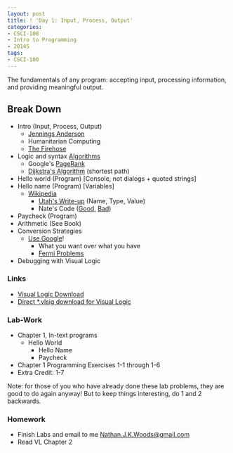```yaml
---
layout: post
title: ! 'Day 1: Input, Process, Output'
categories:
- CSCI-100
- Intro to Programming
- 2014S
tags:
- CSCI-100
---
```

The fundamentals of any program: accepting input, processing information, and providing meaningful output.

<!--more-->

## Break Down

* Intro (Input, Process, Output)
  * [Jennings Anderson](http://www.linkedin.com/in/jenningsanderson)
  * Humanitarian Computing
  * [The Firehose](https://dev.twitter.com/docs/api/1.1/get/statuses/firehose)
* Logic and syntax [Algorithms](http://en.wikipedia.org/wiki/List_of_algorithms)
  * Google's [PageRank](http://en.wikipedia.org/wiki/PageRank)
  * [Dijkstra's Algorithm](http://en.wikipedia.org/wiki/Dijkstra%27s_algorithm) (shortest path)
* Hello world (Program) [Console, not dialogs + quoted strings]
* Hello name (Program) [Variables]
  * [Wikipedia](http://en.wikipedia.org/wiki/Variable_(computer_science))
	* [Utah's Write-up](http://www.cs.utah.edu/~germain/PPS/Topics/variables.html) (Name, Type, Value)
	* Nate's Code ([Good](/assets/doc/services.js), [Bad](/assets/doc/js.js))
* Paycheck (Program)
* Arithmetic (See Book)
* Conversion Strategies
  * [Use Google](https://www.google.com/search?q=unit+converter)!
	* What you want over what you have
	* [Fermi Problems](http://en.wikipedia.org/wiki/Fermi_problem)
* Debugging with Visual Logic


### Links

* [Visual Logic Download](http://visuallogic.org/download/)
* [Direct \*.vlsig download for Visual Logic](http://visuallogic.org/course/downloadvlsig.html)


### Lab-Work

* Chapter 1, In-text programs
  * Hello World
	* Hello Name
	* Paycheck
* Chapter 1 Programming Exercises 1-1 through 1-6
* Extra Credit: 1-7

Note: for those of you who have already done these lab problems, they are good to do again anyway! But to keep things interesting, do 1 and 2 backwards.


### Homework

* Finish Labs and email to me [Nathan.J.K.Woods@gmail.com](mailto:Nathan.J.K.Woods@gmail.com)
* Read VL Chapter 2
